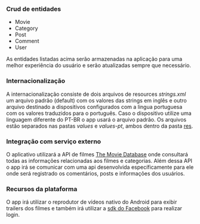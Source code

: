 ### Crud de entidades
* Movie
* Category
* Post
* Comment
* User

As entidades listadas acima serão armazenadas na aplicação para uma melhor experiência do usuário e serão atualizadas sempre que necessário.

### Internacionalização
A internacionalização consiste de dois arquivos de resources _strings.xml_ um arquivo padrão (default) com os valores das strings em inglês e outro arquivo destinado a dispositivos configurados com a lingua portuguesa com os valores traduzidos para o português. Caso o dispositivo utilize uma linguagem diferente do PT-BR o app usará o arquivo padrão. Os arquivos estão separados nas pastas _values_ e _values-pt_, ambos dentro da pasta [res](app/src/main/res).

### Integração com serviço externo
O aplicativo utilizará a API de filmes [The Movie Database](https://www.themoviedb.org/documentation/api) onde consultará todas as  informações relacionadas aos filmes e categorias. Além dessa API o app irá se comunicar com uma api desenvolvida específicamente para ele onde será registrado os comentários, posts e informações dos usuários.

### Recursos da plataforma
O app irá utilizar o reprodutor de vídeos nativo do Android para exibir trailers dos filmes e também irá utilizar a [sdk do Facebook](https://developers.facebook.com/docs/android/) para realizar login.
